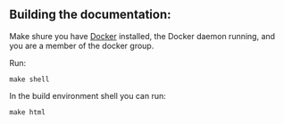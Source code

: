Building the documentation:
---------------------------

Make shure you have [Docker](http://docker.io) installed, the Docker daemon running, and you are a member of the docker group.

Run:

````
make shell
````

In the build environment shell you can run:

````
make html
````
